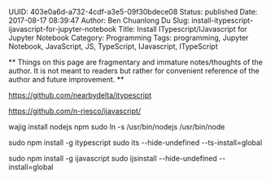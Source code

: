 UUID: 403e0a6d-a732-4cdf-a3e5-09f30bdece08
Status: published
Date: 2017-08-17 08:39:47
Author: Ben Chuanlong Du
Slug: install-itypescript-ijavascript-for-jupyter-notebook
Title: Install ITypescript/IJavascript for Jupyter Notebook
Category: Programming
Tags: programming, Jupyter Notebook, JavaScript, JS, TypeScript, IJavascript, ITypeScript

**
Things on this page are
fragmentary and immature notes/thoughts of the author.
It is not meant to readers
but rather for convenient reference of the author and future improvement.
**

https://github.com/nearbydelta/itypescript

https://github.com/n-riesco/ijavascript/

wajig install nodejs npm
sudo ln -s /usr/bin/nodejs /usr/bin/node

sudo npm install -g itypescript
sudo its --hide-undefined --ts-install=global


sudo npm install -g ijavascript
sudo ijsinstall --hide-undefined --install=global
